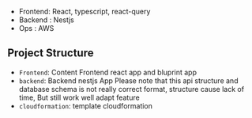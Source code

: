
 * Frontend: React, typescript, react-query 
 * Backend : Nestjs
 * Ops : AWS
## Project Structure

- `Frontend`: Content Frontend react app and bluprint app
- `backend`: Backend nestjs App
  Please note that this api structure and database schema is not really correct format, structure cause lack of time, But still work well adapt feature
- `cloudformation`: template cloudformation
